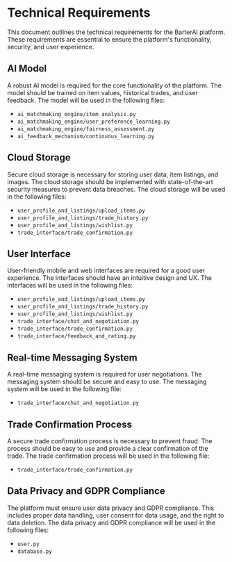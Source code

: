 # Technical Requirements

This document outlines the technical requirements for the BarterAI platform. These requirements are essential to ensure the platform's functionality, security, and user experience.

## AI Model

A robust AI model is required for the core functionality of the platform. The model should be trained on item values, historical trades, and user feedback. The model will be used in the following files:

- `ai_matchmaking_engine/item_analysis.py`
- `ai_matchmaking_engine/user_preference_learning.py`
- `ai_matchmaking_engine/fairness_assessment.py`
- `ai_feedback_mechanism/continuous_learning.py`

## Cloud Storage

Secure cloud storage is necessary for storing user data, item listings, and images. The cloud storage should be implemented with state-of-the-art security measures to prevent data breaches. The cloud storage will be used in the following files:

- `user_profile_and_listings/upload_items.py`
- `user_profile_and_listings/trade_history.py`
- `user_profile_and_listings/wishlist.py`
- `trade_interface/trade_confirmation.py`

## User Interface

User-friendly mobile and web interfaces are required for a good user experience. The interfaces should have an intuitive design and UX. The interfaces will be used in the following files:

- `user_profile_and_listings/upload_items.py`
- `user_profile_and_listings/trade_history.py`
- `user_profile_and_listings/wishlist.py`
- `trade_interface/chat_and_negotiation.py`
- `trade_interface/trade_confirmation.py`
- `trade_interface/feedback_and_rating.py`

## Real-time Messaging System

A real-time messaging system is required for user negotiations. The messaging system should be secure and easy to use. The messaging system will be used in the following file:

- `trade_interface/chat_and_negotiation.py`

## Trade Confirmation Process

A secure trade confirmation process is necessary to prevent fraud. The process should be easy to use and provide a clear confirmation of the trade. The trade confirmation process will be used in the following file:

- `trade_interface/trade_confirmation.py`

## Data Privacy and GDPR Compliance

The platform must ensure user data privacy and GDPR compliance. This includes proper data handling, user consent for data usage, and the right to data deletion. The data privacy and GDPR compliance will be used in the following files:

- `user.py`
- `database.py`